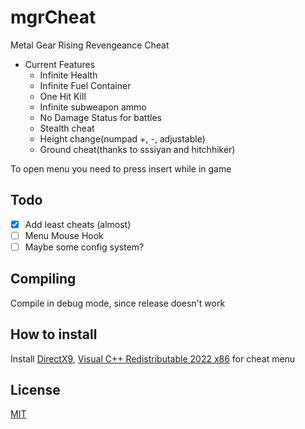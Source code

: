 # mgrCheat
Metal Gear Rising Revengeance Cheat

- Current Features
    - Infinite Health
    - Infinite Fuel Container
    - One Hit Kill
    - Infinite subweapon ammo
    - No Damage Status for battles
    - Stealth cheat
    - Height change(numpad +, -, adjustable)
    - Ground cheat(thanks to sssiyan and hitchhiker)
    
To open menu you need to press insert while in game
    
## Todo
 - [x] Add least cheats (almost)
 - [ ] Menu Mouse Hook
 - [ ] Maybe some config system?
 
 ## Compiling
 Compile in debug mode, since release doesn't work

## How to install 
Install [DirectX9](https://www.microsoft.com/en-us/download/details.aspx?id=35), [Visual C++ Redistributable 2022 x86](https://aka.ms/vs/17/release/vc_redist.x86.exe) for cheat menu

## License
[MIT](https://choosealicense.com/licenses/mit/)
